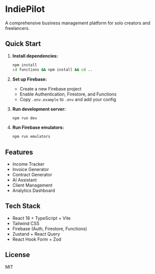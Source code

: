 # IndiePilot

A comprehensive business management platform for solo creators and freelancers.

## Quick Start

1. **Install dependencies:**
   ```bash
   npm install
   cd functions && npm install && cd ..
   ```

2. **Set up Firebase:**
   - Create a new Firebase project
   - Enable Authentication, Firestore, and Functions
   - Copy `.env.example` to `.env` and add your config

3. **Run development server:**
   ```bash
   npm run dev
   ```

4. **Run Firebase emulators:**
   ```bash
   npm run emulators
   ```

## Features

- Income Tracker
- Invoice Generator
- Contract Generator
- AI Assistant
- Client Management
- Analytics Dashboard

## Tech Stack

- React 18 + TypeScript + Vite
- Tailwind CSS
- Firebase (Auth, Firestore, Functions)
- Zustand + React Query
- React Hook Form + Zod

## License

MIT
